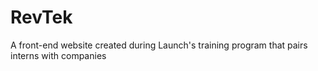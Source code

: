 # RevTek
A front-end website created during Launch's training program that pairs interns with companies
